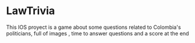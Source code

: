# LawTrivia

This IOS proyect is a game about some questions related to Colombia's politicians, full of images , time to answer questions and a score at the end
